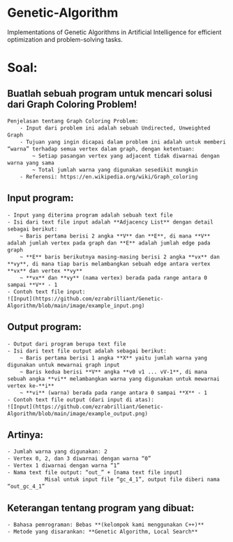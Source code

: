 # Genetic-Algorithm
 Implementations of Genetic Algorithms in Artificial Intelligence for efficient optimization and problem-solving tasks. 

# Soal:

## Buatlah sebuah program untuk mencari solusi dari **Graph Coloring Problem**!
	Penjelasan tentang Graph Coloring Problem:
		- Input dari problem ini adalah sebuah Undirected, Unweighted Graph
		- Tujuan yang ingin dicapai dalam problem ini adalah untuk memberi “warna” terhadap semua vertex dalam graph, dengan ketentuan:
			~ Setiap pasangan vertex yang adjacent tidak diwarnai dengan warna yang sama
			~ Total jumlah warna yang digunakan sesedikit mungkin
		- Referensi: https://en.wikipedia.org/wiki/Graph_coloring

## Input program:
	- Input yang diterima program adalah sebuah text file
	- Isi dari text file input adalah **Adjacency List** dengan detail sebagai berikut:
		~ Baris pertama berisi 2 angka **V** dan **E**, di mana **V** adalah jumlah vertex pada graph dan **E** adalah jumlah edge pada graph
		~ **E** baris berikutnya masing-masing berisi 2 angka **vx** dan **vy**, di mana tiap baris melambangkan sebuah edge antara vertex **vx** dan vertex **vy**
		~ **vx** dan **vy** (nama vertex) berada pada range antara 0 sampai **V** - 1
	- Contoh text file input:
	![Input](https://github.com/ezrabrilliant/Genetic-Algorithm/blob/main/image/example_input.png)

## Output program:
	- Output dari program berupa text file
	- Isi dari text file output adalah sebagai berikut:
		~ Baris pertama berisi 1 angka **X** yaitu jumlah warna yang digunakan untuk mewarnai graph input
		~ Baris kedua berisi **V** angka **v0 v1 ... vV-1**, di mana sebuah angka **vi** melambangkan warna yang digunakan untuk mewarnai vertex ke-**i**
		~ **vi** (warna) berada pada range antara 0 sampai **X** - 1
	- Contoh text file output (dari input di atas):
	![Input](https://github.com/ezrabrilliant/Genetic-Algorithm/blob/main/image/example_output.png)

## Artinya:
	- Jumlah warna yang digunakan: 2
	- Vertex 0, 2, dan 3 diwarnai dengan warna “0”
	- Vertex 1 diwarnai dengan warna “1”
	- Nama text file output: “out_” + [nama text file input]
				Misal untuk input file “gc_4_1”, output file diberi nama “out_gc_4_1”

## Keterangan tentang program yang dibuat:
	- Bahasa pemrograman: Bebas **(kelompok kami menggunakan C++)**
	- Metode yang disarankan: **Genetic Algorithm, Local Search**

